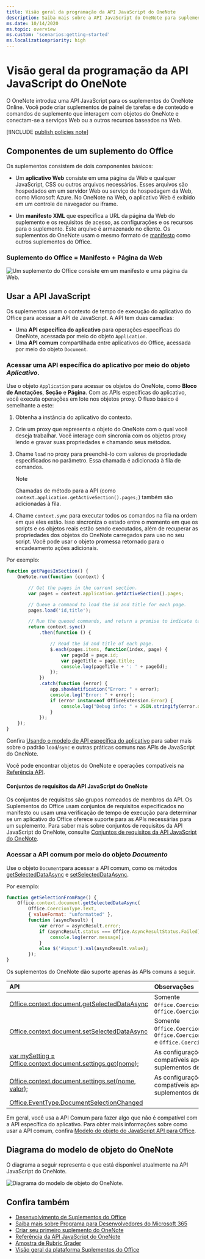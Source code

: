 ```yaml
---
title: Visão geral da programação da API JavaScript do OneNote
description: Saiba mais sobre a API JavaScript do OneNote para suplementos do OneNote na Web.
ms.date: 10/14/2020
ms.topic: overview
ms.custom: 'scenarios:getting-started'
ms.localizationpriority: high
---
```


# <a name="onenote-javascript-api-programming-overview"></a>Visão geral da programação da API JavaScript do OneNote

O OneNote introduz uma API JavaScript para os suplementos do OneNote Online. Você pode criar suplementos de painel de tarefas e de conteúdo e comandos de suplemento que interagem com objetos do OneNote e conectam-se a serviços Web ou a outros recursos baseados na Web.

[!INCLUDE [publish policies note](../includes/note-publish-policies.md)]

## <a name="components-of-an-office-add-in"></a>Componentes de um suplemento do Office

Os suplementos consistem de dois componentes básicos:

- Um **aplicativo Web** consiste em uma página da Web e qualquer JavaScript, CSS ou outros arquivos necessários. Esses arquivos são hospedados em um servidor Web ou serviço de hospedagem da Web, como Microsoft Azure. No OneNote na Web, o aplicativo Web é exibido em um controle de navegador ou iframe.

- Um **manifesto XML** que especifica a URL da página da Web do suplemento e os requisitos de acesso, as configurações e os recursos para o suplemento. Este arquivo é armazenado no cliente. Os suplementos do OneNote usam o mesmo formato de [manifesto](../develop/add-in-manifests.md) como outros suplementos do Office.

### <a name="office-add-in--manifest--webpage"></a>Suplemento do Office = Manifesto + Página da Web

![Um suplemento do Office consiste em um manifesto e uma página da Web.](../images/onenote-add-in.png)

## <a name="using-the-javascript-api"></a>Usar a API JavaScript

Os suplementos usam o contexto de tempo de execução do aplicativo do Office para acessar a API de JavaScript. A API tem duas camadas:

- Uma **API específica do aplicativo** para operações específicas do OneNote, acessada por meio do objeto `Application`.
- Uma **API comum** compartilhada entre aplicativos do Office, acessada por meio do objeto `Document`.

### <a name="accessing-the-application-specific-api-through-the-application-object"></a>Acessar uma API específica do aplicativo por meio do objeto *Aplicativo*.

Use o objeto `Application` para acessar os objetos do OneNote, como **Bloco de Anotações**, **Seção** e **Página**. Com as APIs específicas do aplicativo, você executa operações em lote nos objetos proxy. O fluxo básico é semelhante a este:

1. Obtenha a instância do aplicativo do contexto.

2. Crie um proxy que representa o objeto do OneNote com o qual você deseja trabalhar. Você interage com sincronia com os objetos proxy lendo e gravar suas propriedades e chamando seus métodos.

3. Chame `load` no proxy para preenchê-lo com valores de propriedade especificados no parâmetro. Essa chamada é adicionada à fila de comandos.

   > [!NOTE]
   > Chamadas de método para a API (como `context.application.getActiveSection().pages;`) também são adicionadas à fila.

4. Chame `context.sync` para executar todos os comandos na fila na ordem em que eles estão. Isso sincroniza o estado entre o momento em que os scripts e os objetos reais estão sendo executados, além de recuperar as propriedades dos objetos do OneNote carregados para uso no seu script. Você pode usar o objeto promessa retornado para o encadeamento ações adicionais.

Por exemplo:

```js
function getPagesInSection() {
    OneNote.run(function (context) {

        // Get the pages in the current section.
        var pages = context.application.getActiveSection().pages;

        // Queue a command to load the id and title for each page.
        pages.load('id,title');

        // Run the queued commands, and return a promise to indicate task completion.
        return context.sync()
            .then(function () {

                // Read the id and title of each page.
                $.each(pages.items, function(index, page) {
                    var pageId = page.id;
                    var pageTitle = page.title;
                    console.log(pageTitle + ': ' + pageId);
                });
            })
            .catch(function (error) {
                app.showNotification("Error: " + error);
                console.log("Error: " + error);
                if (error instanceof OfficeExtension.Error) {
                    console.log("Debug info: " + JSON.stringify(error.debugInfo));
                }
            });
    });
}
```

Confira [Usando o modelo de API específica do aplicativo](../develop/application-specific-api-model.md) para saber mais sobre o padrão `load`/`sync` e outras práticas comuns nas APIs de JavaScript do OneNote.

Você pode encontrar objetos do OneNote e operações compatíveis na [Referência API](../reference/overview/onenote-add-ins-javascript-reference.md).

#### <a name="onenote-javascript-api-requirement-sets"></a>Conjuntos de requisitos da API JavaScript do OneNote

Os conjuntos de requisitos são grupos nomeados de membros da API. Os Suplementos do Office usam conjuntos de requisitos especificados no manifesto ou usam uma verificação de tempo de execução para determinar se um aplicativo do Office oferece suporte para as APIs necessárias para um suplemento. Para saber mais sobre conjuntos de requisitos da API JavaScript do OneNote, consulte [Conjuntos de requisitos da API JavaScript do OneNote](../reference/requirement-sets/onenote-api-requirement-sets.md).

### <a name="accessing-the-common-api-through-the-document-object"></a>Acessar a API comum por meio do objeto *Documento*

Use o objeto `Document`para acessar a API comum, como os métodos [getSelectedDataAsync](/javascript/api/office/office.document#office-office-document-getselecteddataasync-member(1)) e [setSelectedDataAsync](/javascript/api/office/office.document#office-office-document-setselecteddataasync-member(1)).

Por exemplo:  

```js
function getSelectionFromPage() {
    Office.context.document.getSelectedDataAsync(
        Office.CoercionType.Text,
        { valueFormat: "unformatted" },
        function (asyncResult) {
            var error = asyncResult.error;
            if (asyncResult.status === Office.AsyncResultStatus.Failed) {
                console.log(error.message);
            }
            else $('#input').val(asyncResult.value);
        });
}
```

Os suplementos do OneNote dão suporte apenas às APIs comuns a seguir.

| API | Observações |
|:------|:------|
| [Office.context.document.getSelectedDataAsync](/javascript/api/office/office.document#office-office-document-getselecteddataasync-member(1)) | Somente `Office.CoercionType.Text` e `Office.CoercionType.Matrix` |
| [Office.context.document.setSelectedDataAsync](/javascript/api/office/office.document#office-office-document-setselecteddataasync-member(1)) | Somente `Office.CoercionType.Text`, `Office.CoercionType.Image` e `Office.CoercionType.Html` | 
| [var mySetting = Office.context.document.settings.get(nome);](/javascript/api/office/office.settings#office-office-settings-get-member(1)) | As configurações são compatíveis apenas com os suplementos de conteúdo | 
| [Office.context.document.settings.set(nome, valor);](/javascript/api/office/office.settings#office-office-settings-set-member(1)) | As configurações são compatíveis apenas com os suplementos de conteúdo | 
| [Office.EventType.DocumentSelectionChanged](/javascript/api/office/office.documentselectionchangedeventargs) ||

Em geral, você usa a API Comum para fazer algo que não é compatível com a API específica do aplicativo. Para obter mais informações sobre como usar a API comum, confira [Modelo do objeto do JavaScript API para Office](../develop/office-javascript-api-object-model.md).

<a name="om-diagram"></a>
## <a name="onenote-object-model-diagram"></a>Diagrama do modelo de objeto do OneNote
O diagrama a seguir representa o que está disponível atualmente na API JavaScript do OneNote.

  ![Diagrama do modelo de objeto do OneNote.](../images/onenote-om.png)

## <a name="see-also"></a>Confira também

- [Desenvolvimento de Suplementos do Office ](../develop/develop-overview.md)
- [Saiba mais sobre Programa para Desenvolvedores do Microsoft 365](https://developer.microsoft.com/microsoft-365/dev-program)
- [Criar seu primeiro suplemento do OneNote](../quickstarts/onenote-quickstart.md)
- [Referência da API JavaScript do OneNote](../reference/overview/onenote-add-ins-javascript-reference.md)
- [Amostra de Rubric Grader](https://github.com/OfficeDev/OneNote-Add-in-Rubric-Grader)
- [Visão geral da plataforma Suplementos do Office](../overview/office-add-ins.md)
